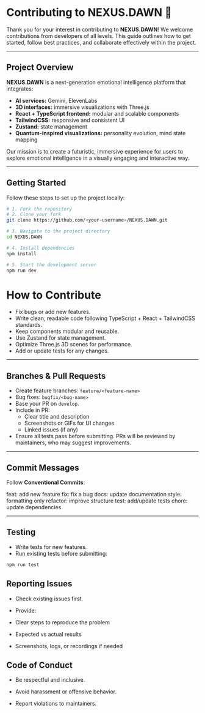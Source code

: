 # Contributing to NEXUS.DAWN 🌌

Thank you for your interest in contributing to **NEXUS.DAWN**! We welcome contributions from developers of all levels. This guide outlines how to get started, follow best practices, and collaborate effectively within the project.

---


## Project Overview

**NEXUS.DAWN** is a next-generation emotional intelligence platform that integrates:  

- **AI services:** Gemini, ElevenLabs  
- **3D interfaces:** immersive visualizations with Three.js  
- **React + TypeScript frontend:** modular and scalable components  
- **TailwindCSS:** responsive and consistent UI  
- **Zustand:** state management  
- **Quantum-inspired visualizations:** personality evolution, mind state mapping  

Our mission is to create a futuristic, immersive experience for users to explore emotional intelligence in a visually engaging and interactive way.

---

## Getting Started

Follow these steps to set up the project locally:

```bash
# 1. Fork the repository
# 2. Clone your fork
git clone https://github.com/<your-username>/NEXUS.DAWN.git

# 3. Navigate to the project directory
cd NEXUS.DAWN

# 4. Install dependencies
npm install

# 5. Start the development server
npm run dev

```
# How to Contribute

- Fix bugs or add new features.  
- Write clean, readable code following TypeScript + React + TailwindCSS standards.  
- Keep components modular and reusable.  
- Use Zustand for state management.  
- Optimize Three.js 3D scenes for performance.  
- Add or update tests for any changes.

---

## Branches & Pull Requests

- Create feature branches: `feature/<feature-name>`  
- Bug fixes: `bugfix/<bug-name>`  
- Base your PR on `develop`.  
- Include in PR:  
  - Clear title and description  
  - Screenshots or GIFs for UI changes  
  - Linked issues (if any)  
- Ensure all tests pass before submitting. PRs will be reviewed by maintainers, who may suggest improvements.

---

## Commit Messages

Follow **Conventional Commits**:

feat: add new feature
fix: fix a bug
docs: update documentation
style: formatting only
refactor: improve structure
test: add/update tests
chore: update dependencies


---

## Testing

- Write tests for new features.  
- Run existing tests before submitting:

```bash
npm run test

```

## Reporting Issues

 - Check existing issues first.

 - Provide:

 - Clear steps to reproduce the problem

 - Expected vs actual results

 - Screenshots, logs, or recordings if needed

## Code of Conduct

 - Be respectful and inclusive.

 - Avoid harassment or offensive behavior.

 - Report violations to maintainers.